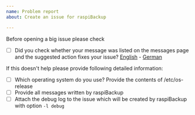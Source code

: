 ```yaml
---
name: Problem report
about: Create an issue for raspiBackup

---
```


Before opening a big issue please check

* [ ] Did you check whether your message was listed on the messages page and the suggested action fixes your issue? [English](https://linux-tips-and-tricks.de.www289.your-server.de/en/rmessages) - [German](https://linux-tips-and-tricks.de.www289.your-server.de/de/fehlermeldungen)

If this doesn't help please provide following detailed information:

* [ ] Which operating system do you use? Provide the contents of /etc/os-release
* [ ] Provide all messages written by raspiBackup
* [ ] Attach the debug log to the issue which will be created by raspiBackup with option `-l debug`
